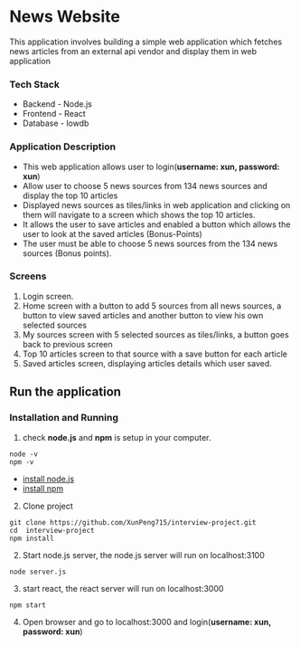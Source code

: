 # News Website

This application involves building a simple web application which fetches news articles from an external api vendor and display them in web application

### Tech Stack
* Backend - Node.js
* Frontend - React
* Database - lowdb

### Application Description
* This web application allows user to login(**username: xun, password: xun**)
* Allow user to choose 5 news sources from 134 news sources and display the top 10 articles
* Displayed news sources as tiles/links in web application and clicking on them will navigate to a screen which shows the top 10 articles. 
* It allows the user to save articles and enabled a button which allows the user to look at the saved articles (Bonus-Points)
* The user must be able to choose 5 news sources from the 134 news sources (Bonus points).

### Screens
1. Login screen.
2. Home screen with a button to add 5 sources from all news sources, a button to view saved articles and another button to view his own selected sources
3. My sources screen with 5 selected sources as tiles/links, a button goes back to previous screen
4. Top 10 articles screen to that source with a save button for each article
5. Saved articles screen, displaying articles details which user saved.

## Run the application

### Installation and Running
1. check **node.js** and **npm** is setup in your computer.  
```
node -v
npm -v
```
* [install node.js](https://nodejs.org/en/download/package-manager/)
* [install npm](https://docs.npmjs.com/getting-started/installing-node)

2. Clone project
```
git clone https://github.com/XunPeng715/interview-project.git
cd  interview-project
npm install
```
2. Start node.js server, the node.js server will run on localhost:3100
```
node server.js
```
3. start react, the react server will run on localhost:3000
```
npm start
```
4. Open browser and go to localhost:3000 and login(**username: xun, password: xun**)
